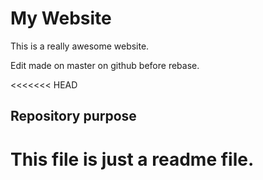 # My Website

This is a really awesome website.

Edit made on master on github before rebase.

<<<<<<< HEAD

## Repository purpose

# This file is just a readme file.
